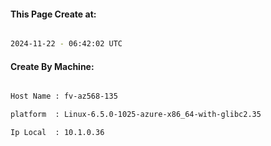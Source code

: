 
   
#### This Page Create at:

```bash

2024-11-22 - 06:42:02 UTC

```

#### Create By Machine:

```bash

Host Name : fv-az568-135

platform  : Linux-6.5.0-1025-azure-x86_64-with-glibc2.35

Ip Local  : 10.1.0.36

```

